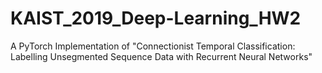 # KAIST_2019_Deep-Learning_HW2
A PyTorch Implementation of "Connectionist Temporal Classification: Labelling Unsegmented Sequence Data with Recurrent Neural Networks"
